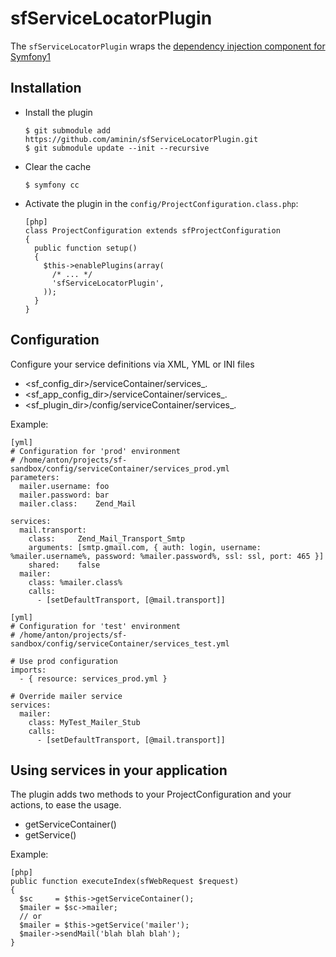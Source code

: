 # sfServiceLocatorPlugin

The `sfServiceLocatorPlugin` wraps the [dependency injection component for
Symfony1](http://components.symfony-project.org/dependency-injection/)


## Installation

  * Install the plugin

        $ git submodule add https://github.com/aminin/sfServiceLocatorPlugin.git
        $ git submodule update --init --recursive

  * Clear the cache

        $ symfony cc

  * Activate the plugin in the `config/ProjectConfiguration.class.php`:

        [php]
        class ProjectConfiguration extends sfProjectConfiguration
        {
          public function setup()
          {
            $this->enablePlugins(array(
              /* ... */
              'sfServiceLocatorPlugin',
            ));
          }
        }

## Configuration

Configure your service definitions via XML, YML or INI files

  * <sf_config_dir>/serviceContainer/services_<env>.<extension>
  * <sf_app_config_dir>/serviceContainer/services_<env>.<extension>
  * <sf_plugin_dir>/config/serviceContainer/services_<env>.<extension>

Example:

    [yml]
    # Configuration for 'prod' environment
    # /home/anton/projects/sf-sandbox/config/serviceContainer/services_prod.yml
    parameters:
      mailer.username: foo
      mailer.password: bar
      mailer.class:    Zend_Mail

    services:
      mail.transport:
        class:     Zend_Mail_Transport_Smtp
        arguments: [smtp.gmail.com, { auth: login, username: %mailer.username%, password: %mailer.password%, ssl: ssl, port: 465 }]
        shared:    false
      mailer:
        class: %mailer.class%
        calls:
          - [setDefaultTransport, [@mail.transport]]

    [yml]
    # Configuration for 'test' environment
    # /home/anton/projects/sf-sandbox/config/serviceContainer/services_test.yml

    # Use prod configuration
    imports:
      - { resource: services_prod.yml }

    # Override mailer service
    services:
      mailer:
        class: MyTest_Mailer_Stub
        calls:
          - [setDefaultTransport, [@mail.transport]]

## Using services in your application

The plugin adds two methods to your ProjectConfiguration and your actions, to
ease the usage.

 * getServiceContainer()
 * getService()

Example:

    [php]
    public function executeIndex(sfWebRequest $request)
    {
      $sc     = $this->getServiceContainer();
      $mailer = $sc->mailer;
      // or
      $mailer = $this->getService('mailer');
      $mailer->sendMail('blah blah blah');
    }